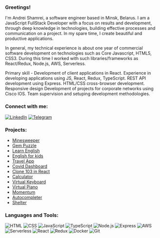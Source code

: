 ### Greetings!

I'm Andrei Shamrei, a software engineer based in Minsk, Belarus.
I am a JavaScript FullStack Developer with a focus on results and development, through deep knowledge in technologies, building effective processes and communication on a project.
In my spare time, I create beautiful and productive applications.

In general, my technical experience is about one year of commercial software development on technologies such as Core Javascript, HTML5, CSS3. During this time I worked with such libraries/frameworks as React/Redux, Node.js, AWS, Serverless.

Primary skill - Development of client applications in React.
Experience in developing applications using JS, React, Redux, TypeScript. REST API development using Express.
HTML/CSS cross-browser development. Responsive design
Development of projects for corporate networks using Cisco IOS.
Team supervision and setuping development methodologies.

### Connect with me:

[![LinkedIn](https://img.shields.io/badge/linkedin-%230077B5.svg?style=for-the-badge&logo=linkedin&logoColor=white)](https://www.linkedin.com/in/andrei-shamrei)
[![Telegram](https://img.shields.io/badge/Telegram-2CA5E0?style=for-the-badge&logo=telegram&logoColor=white)](https://t.me/andreyshamrey)

### Projects:
- [Minesweeper](https://andrewshamrey-react-game.netlify.app/)
- [Gem Puzzle](https://rolling-scopes-school.github.io/andrewshamrey-JS2020Q3/gem-puzzle/)
- [Learn English](https://andrewshamrey-rslang.netlify.app/)
- [English for kids](https://rolling-scopes-school.github.io/andrewshamrey-JS2020Q3/english-for-kids/)
- [Travel App](https://andrewshamrey-travel-app.netlify.app/)
- [Covid Dashboard](https://andrewshamrey-covid-dashboard.netlify.app/)
- [Clone 103 in React](https://rsclone-103.netlify.app/)
- [Calculator](https://rolling-scopes-school.github.io/andrewshamrey-JS2020Q3/calculator/)
- [Virtual Keyboard](https://rolling-scopes-school.github.io/andrewshamrey-JS2020Q3/virtual-keyboard/)
- [Virtual Piano](https://rolling-scopes-school.github.io/andrewshamrey-JS2020Q3/virtual-piano/)
- [Momentum](https://rolling-scopes-school.github.io/andrewshamrey-JS2020Q3/momentum/)
- [Autocompleter](https://andrewshamrey-auto-complete.netlify.app/)
- [Shelter](https://rolling-scopes-school.github.io/andrewshamrey-JS2020Q3/shelter/)

### Languages and Tools:
![HTML](https://img.shields.io/badge/html-%23e48826.svg?style=for-the-badge&logo=html5&logoColor=white)
![CSS](https://img.shields.io/badge/css-blue.svg?style=for-the-badge&logo=css3&logoColor=white)
![JavaScript](https://img.shields.io/badge/javascript-f9de59.svg?style=for-the-badge&logo=javascript&logoColor=white)
![TypeScript](https://img.shields.io/badge/typescript-%23007ACC.svg?style=for-the-badge&logo=typescript&logoColor=white)
![Node.js](https://img.shields.io/badge/nodejs-%3c873a.svg?style=for-the-badge&logo=nodejs&logoColor=white)
![Express](https://img.shields.io/badge/express-bdef53.svg?style=for-the-badge&logo=express&logoColor=white)
![AWS](https://img.shields.io/badge/AWS-e8a628?style=for-the-badge&logo=amazon&logoColor=white)
![Serverless](https://img.shields.io/badge/-Serverless-090909?style=for-the-badge&logo=Serverless)
![React](https://img.shields.io/badge/React-6f6c9e.svg?style=for-the-badge&logo=React&logoColor=white)
![Redux](https://img.shields.io/badge/Redux-4B3263.svg?style=for-the-badge&logo=Redux&logoColor=white)
![Docker](https://img.shields.io/badge/Docker-0db7ed.svg?style=for-the-badge&logo=Docker&logoColor=white)
![Git](https://img.shields.io/badge/Git-f1502f.svg?style=for-the-badge&logo=Git&logoColor=white)
